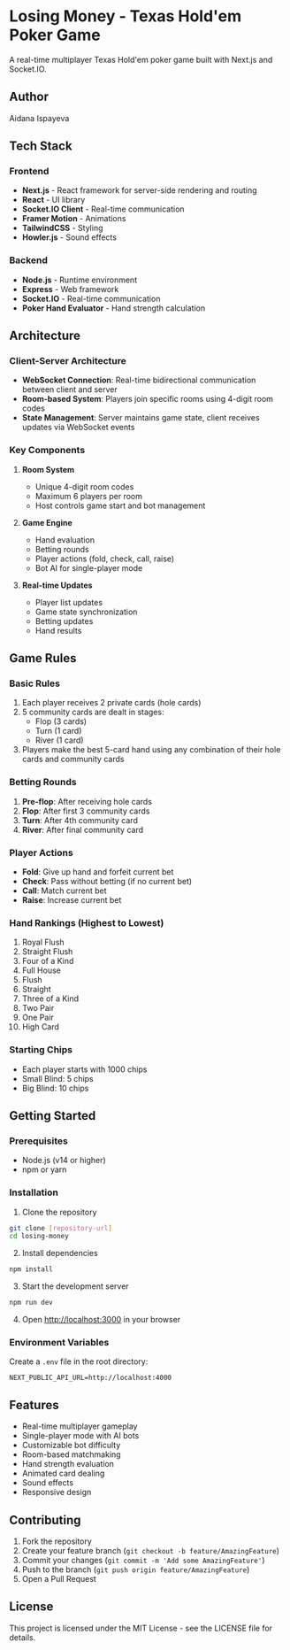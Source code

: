 # Losing Money - Texas Hold'em Poker Game

A real-time multiplayer Texas Hold'em poker game built with Next.js and Socket.IO.

## Author
Aidana Ispayeva

## Tech Stack

### Frontend
- **Next.js** - React framework for server-side rendering and routing
- **React** - UI library
- **Socket.IO Client** - Real-time communication
- **Framer Motion** - Animations
- **TailwindCSS** - Styling
- **Howler.js** - Sound effects

### Backend
- **Node.js** - Runtime environment
- **Express** - Web framework
- **Socket.IO** - Real-time communication
- **Poker Hand Evaluator** - Hand strength calculation

## Architecture

### Client-Server Architecture
- **WebSocket Connection**: Real-time bidirectional communication between client and server
- **Room-based System**: Players join specific rooms using 4-digit room codes
- **State Management**: Server maintains game state, client receives updates via WebSocket events

### Key Components
1. **Room System**
   - Unique 4-digit room codes
   - Maximum 6 players per room
   - Host controls game start and bot management

2. **Game Engine**
   - Hand evaluation
   - Betting rounds
   - Player actions (fold, check, call, raise)
   - Bot AI for single-player mode

3. **Real-time Updates**
   - Player list updates
   - Game state synchronization
   - Betting updates
   - Hand results

## Game Rules

### Basic Rules
1. Each player receives 2 private cards (hole cards)
2. 5 community cards are dealt in stages:
   - Flop (3 cards)
   - Turn (1 card)
   - River (1 card)
3. Players make the best 5-card hand using any combination of their hole cards and community cards

### Betting Rounds
1. **Pre-flop**: After receiving hole cards
2. **Flop**: After first 3 community cards
3. **Turn**: After 4th community card
4. **River**: After final community card

### Player Actions
- **Fold**: Give up hand and forfeit current bet
- **Check**: Pass without betting (if no current bet)
- **Call**: Match current bet
- **Raise**: Increase current bet

### Hand Rankings (Highest to Lowest)
1. Royal Flush
2. Straight Flush
3. Four of a Kind
4. Full House
5. Flush
6. Straight
7. Three of a Kind
8. Two Pair
9. One Pair
10. High Card

### Starting Chips
- Each player starts with 1000 chips
- Small Blind: 5 chips
- Big Blind: 10 chips

## Getting Started

### Prerequisites
- Node.js (v14 or higher)
- npm or yarn

### Installation
1. Clone the repository
```bash
git clone [repository-url]
cd losing-money
```

2. Install dependencies
```bash
npm install
```

3. Start the development server
```bash
npm run dev
```

4. Open [http://localhost:3000](http://localhost:3000) in your browser

### Environment Variables
Create a `.env` file in the root directory:
```
NEXT_PUBLIC_API_URL=http://localhost:4000
```

## Features
- Real-time multiplayer gameplay
- Single-player mode with AI bots
- Customizable bot difficulty
- Room-based matchmaking
- Hand strength evaluation
- Animated card dealing
- Sound effects
- Responsive design

## Contributing
1. Fork the repository
2. Create your feature branch (`git checkout -b feature/AmazingFeature`)
3. Commit your changes (`git commit -m 'Add some AmazingFeature'`)
4. Push to the branch (`git push origin feature/AmazingFeature`)
5. Open a Pull Request

## License
This project is licensed under the MIT License - see the LICENSE file for details.
